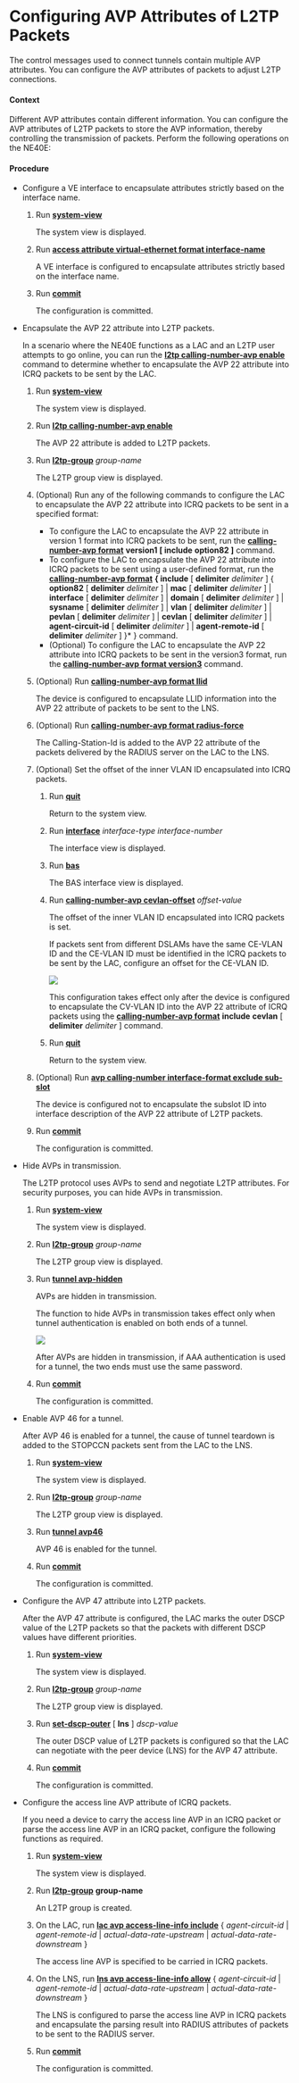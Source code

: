Configuring AVP Attributes of L2TP Packets
==========================================

The control messages used to connect tunnels contain multiple AVP attributes. You can configure the AVP attributes of packets to adjust L2TP connections.

#### Context

Different AVP attributes contain different information. You can configure the AVP attributes of L2TP packets to store the AVP information, thereby controlling the transmission of packets. Perform the following operations on the NE40E:


#### Procedure

* Configure a VE interface to encapsulate attributes strictly based on the interface name.
  1. Run [**system-view**](cmdqueryname=system-view)
     
     
     
     The system view is displayed.
  2. Run [**access attribute virtual-ethernet format interface-name**](cmdqueryname=access+attribute+virtual-ethernet+format+interface-name)
     
     
     
     A VE interface is configured to encapsulate attributes strictly based on the interface name.
  3. Run [**commit**](cmdqueryname=commit)
     
     
     
     The configuration is committed.
* Encapsulate the AVP 22 attribute into L2TP packets.
  
  
  
  In a scenario where the NE40E functions as a LAC and an L2TP user attempts to go online, you can run the [**l2tp calling-number-avp enable**](cmdqueryname=l2tp+calling-number-avp+enable) command to determine whether to encapsulate the AVP 22 attribute into ICRQ packets to be sent by the LAC.
  
  
  
  1. Run [**system-view**](cmdqueryname=system-view)
     
     
     
     The system view is displayed.
  2. Run [**l2tp calling-number-avp enable**](cmdqueryname=l2tp+calling-number-avp+enable)
     
     
     
     The AVP 22 attribute is added to L2TP packets.
  3. Run [**l2tp-group**](cmdqueryname=l2tp-group) *group-name*
     
     
     
     The L2TP group view is displayed.
  4. (Optional) Run any of the following commands to configure the LAC to encapsulate the AVP 22 attribute into ICRQ packets to be sent in a specified format:
     
     
     + To configure the LAC to encapsulate the AVP 22 attribute in version 1 format into ICRQ packets to be sent, run the [**calling-number-avp format**](cmdqueryname=calling-number-avp+format) **version1** **[ include** **option82 ]** command.
     + To configure the LAC to encapsulate the AVP 22 attribute into ICRQ packets to be sent using a user-defined format, run the [**calling-number-avp format**](cmdqueryname=calling-number-avp+format) **{ include** [ **delimiter** *delimiter* ] { **option82** [ **delimiter** *delimiter* ] | **mac** [ **delimiter** *delimiter* ] | **interface** [ **delimiter** *delimiter* ] | **domain** [ **delimiter** *delimiter* ] | **sysname** [ **delimiter** *delimiter* ] | **vlan** [ **delimiter** *delimiter* ] | **pevlan** [ **delimiter** *delimiter* ] | **cevlan** [ **delimiter** *delimiter* ] | **agent-circuit-id** [ **delimiter** *delimiter* ] | **agent-remote-id** [ **delimiter** *delimiter* ] }\* } command.
     + (Optional) To configure the LAC to encapsulate the AVP 22 attribute into ICRQ packets to be sent in the version3 format, run the [**calling-number-avp format version3**](cmdqueryname=calling-number-avp+format+version3) command.
  5. (Optional) Run [**calling-number-avp format llid**](cmdqueryname=calling-number-avp+format+llid)
     
     
     
     The device is configured to encapsulate LLID information into the AVP 22 attribute of packets to be sent to the LNS.
  6. (Optional) Run [**calling-number-avp format radius-force**](cmdqueryname=calling-number-avp+format+radius-force)
     
     
     
     The Calling-Station-Id is added to the AVP 22 attribute of the packets delivered by the RADIUS server on the LAC to the LNS.
  7. (Optional) Set the offset of the inner VLAN ID encapsulated into ICRQ packets.
     
     
     1. Run [**quit**](cmdqueryname=quit)
        
        Return to the system view.
     2. Run [**interface**](cmdqueryname=interface) *interface-type interface-number*
        
        The interface view is displayed.
     3. Run [**bas**](cmdqueryname=bas)
        
        The BAS interface view is displayed.
     4. Run [**calling-number-avp cevlan-offset**](cmdqueryname=calling-number-avp+cevlan-offset) *offset-value*
        
        The offset of the inner VLAN ID encapsulated into ICRQ packets is set.
        
        If packets sent from different DSLAMs have the same CE-VLAN ID and the CE-VLAN ID must be identified in the ICRQ packets to be sent by the LAC, configure an offset for the CE-VLAN ID.
        
        ![](../../../../public_sys-resources/note_3.0-en-us.png) 
        
        This configuration takes effect only after the device is configured to encapsulate the CV-VLAN ID into the AVP 22 attribute of ICRQ packets using the [**calling-number-avp format**](cmdqueryname=calling-number-avp+format) **include** **cevlan** [ **delimiter** *delimiter* ] command.
     5. Run [**quit**](cmdqueryname=quit)
        
        Return to the system view.
  8. (Optional) Run [**avp calling-number interface-format exclude sub-slot**](cmdqueryname=avp+calling-number+interface-format+exclude+sub-slot)
     
     
     
     The device is configured not to encapsulate the subslot ID into interface description of the AVP 22 attribute of L2TP packets.
  9. Run [**commit**](cmdqueryname=commit)
     
     
     
     The configuration is committed.
* Hide AVPs in transmission.
  
  
  
  The L2TP protocol uses AVPs to send and negotiate L2TP attributes. For security purposes, you can hide AVPs in transmission.
  
  
  
  1. Run [**system-view**](cmdqueryname=system-view)
     
     
     
     The system view is displayed.
  2. Run [**l2tp-group**](cmdqueryname=l2tp-group) *group-name*
     
     
     
     The L2TP group view is displayed.
  3. Run [**tunnel avp-hidden**](cmdqueryname=tunnel+avp-hidden)
     
     
     
     AVPs are hidden in transmission.
     
     
     
     The function to hide AVPs in transmission takes effect only when tunnel authentication is enabled on both ends of a tunnel.
     
     ![](../../../../public_sys-resources/note_3.0-en-us.png) 
     
     After AVPs are hidden in transmission, if AAA authentication is used for a tunnel, the two ends must use the same password.
  4. Run [**commit**](cmdqueryname=commit)
     
     
     
     The configuration is committed.
* Enable AVP 46 for a tunnel.
  
  
  
  After AVP 46 is enabled for a tunnel, the cause of tunnel teardown is added to the STOPCCN packets sent from the LAC to the LNS.
  
  
  
  1. Run [**system-view**](cmdqueryname=system-view)
     
     
     
     The system view is displayed.
  2. Run [**l2tp-group**](cmdqueryname=l2tp-group) *group-name*
     
     
     
     The L2TP group view is displayed.
  3. Run [**tunnel avp46**](cmdqueryname=tunnel+avp46)
     
     
     
     AVP 46 is enabled for the tunnel.
  4. Run [**commit**](cmdqueryname=commit)
     
     
     
     The configuration is committed.
* Configure the AVP 47 attribute into L2TP packets.
  
  
  
  After the AVP 47 attribute is configured, the LAC marks the outer DSCP value of the L2TP packets so that the packets with different DSCP values have different priorities.
  
  
  
  1. Run [**system-view**](cmdqueryname=system-view)
     
     
     
     The system view is displayed.
  2. Run [**l2tp-group**](cmdqueryname=l2tp-group) *group-name*
     
     
     
     The L2TP group view is displayed.
  3. Run [**set-dscp-outer**](cmdqueryname=set-dscp-outer) [ **lns** ] *dscp-value*
     
     
     
     The outer DSCP value of L2TP packets is configured so that the LAC can negotiate with the peer device (LNS) for the AVP 47 attribute.
  4. Run [**commit**](cmdqueryname=commit)
     
     
     
     The configuration is committed.
* Configure the access line AVP attribute of ICRQ packets.
  
  
  
  If you need a device to carry the access line AVP in an ICRQ packet or parse the access line AVP in an ICRQ packet, configure the following functions as required.
  
  
  
  1. Run [**system-view**](cmdqueryname=system-view)
     
     
     
     The system view is displayed.
  2. Run **[**l2tp-group**](cmdqueryname=l2tp-group)** **group-name**
     
     
     
     An L2TP group is created.
  3. On the LAC, run [**lac avp access-line-info include**](cmdqueryname=lac+avp+access-line-info+include) { *agent-circuit-id* | *agent-remote-id* | *actual-data-rate-upstream* | *actual-data-rate-downstrea*m }
     
     
     
     The access line AVP is specified to be carried in ICRQ packets.
  4. On the LNS, run [**lns avp access-line-info allow**](cmdqueryname=lns+avp+access-line-info+allow) { *agent-circuit-id* | *agent-remote-id* | *actual-data-rate-upstream* | *actual-data-rate-downstream* }
     
     
     
     The LNS is configured to parse the access line AVP in ICRQ packets and encapsulate the parsing result into RADIUS attributes of packets to be sent to the RADIUS server.
  5. Run [**commit**](cmdqueryname=commit)
     
     
     
     The configuration is committed.